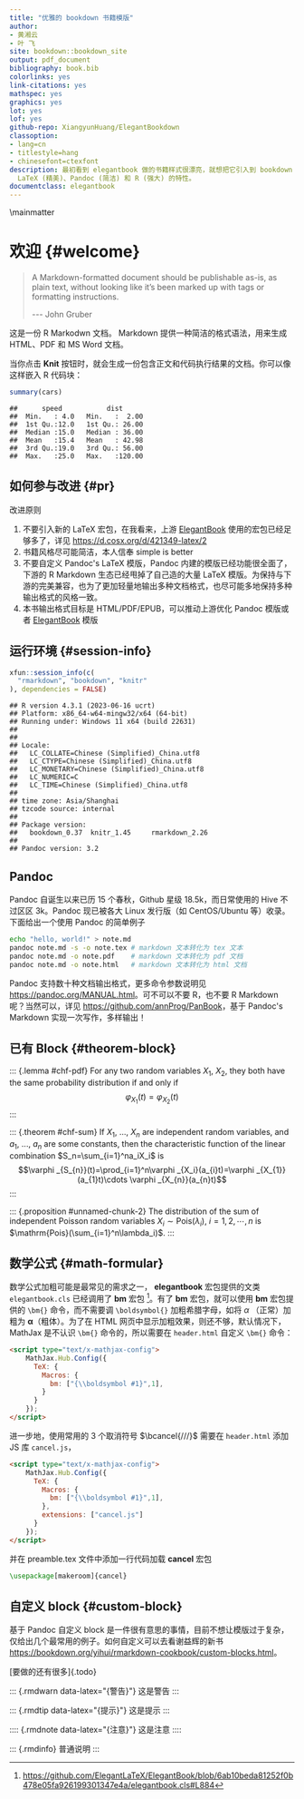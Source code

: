 ```yaml
--- 
title: "优雅的 bookdown 书籍模版"
author:
- 黄湘云
- 叶 飞
site: bookdown::bookdown_site
output: pdf_document
bibliography: book.bib
colorlinks: yes
link-citations: yes
mathspec: yes
graphics: yes
lot: yes
lof: yes
github-repo: XiangyunHuang/ElegantBookdown
classoption:
- lang=cn
- titlestyle=hang
- chinesefont=ctexfont
description: 最初看到 elegantbook 做的书籍样式很漂亮，就想把它引入到 bookdown 中，遂定制了此模版。在此基础上，做了迁移和扩展的工作，融合了
  LaTeX (精美)、Pandoc (简洁) 和 R (强大) 的特性。
documentclass: elegantbook
---
```


\mainmatter

# 欢迎 {#welcome}

> A Markdown-formatted document should be publishable as-is, as plain text, without looking like it’s been marked up with tags or formatting instructions.  
> 
> --- John Gruber

这是一份 R Markodwn 文档。 Markdown 提供一种简洁的格式语法，用来生成 HTML、PDF 和 MS Word 文档。

当你点击 **Knit** 按钮时，就会生成一份包含正文和代码执行结果的文档。你可以像这样嵌入 R 代码块：


```r
summary(cars)
```

```
##      speed           dist       
##  Min.   : 4.0   Min.   :  2.00  
##  1st Qu.:12.0   1st Qu.: 26.00  
##  Median :15.0   Median : 36.00  
##  Mean   :15.4   Mean   : 42.98  
##  3rd Qu.:19.0   3rd Qu.: 56.00  
##  Max.   :25.0   Max.   :120.00
```



## 如何参与改进 {#pr}

改进原则

1. 不要引入新的 LaTeX 宏包，在我看来，上游 [ElegantBook](https://github.com/ElegantLaTeX/ElegantBook) 使用的宏包已经足够多了，详见 <https://d.cosx.org/d/421349-latex/2>
2. 书籍风格尽可能简洁，本人信奉 simple is better
3. 不要自定义 Pandoc's LaTeX 模版，Pandoc 内建的模版已经功能很全面了，下游的 R Markdown 生态已经甩掉了自己造的大量 LaTeX 模版。为保持与下游的完美兼容，也为了更加轻量地输出多种文档格式，也尽可能多地保持多种输出格式的风格一致。
4. 本书输出格式目标是 HTML/PDF/EPUB，可以推动上游优化 Pandoc 模版或者 [ElegantBook](https://github.com/ElegantLaTeX/ElegantBook) 模版



## 运行环境 {#session-info}


```r
xfun::session_info(c(
  "rmarkdown", "bookdown", "knitr"
), dependencies = FALSE)
```

```
## R version 4.3.1 (2023-06-16 ucrt)
## Platform: x86_64-w64-mingw32/x64 (64-bit)
## Running under: Windows 11 x64 (build 22631)
## 
## 
## Locale:
##   LC_COLLATE=Chinese (Simplified)_China.utf8 
##   LC_CTYPE=Chinese (Simplified)_China.utf8   
##   LC_MONETARY=Chinese (Simplified)_China.utf8
##   LC_NUMERIC=C                               
##   LC_TIME=Chinese (Simplified)_China.utf8    
## 
## time zone: Asia/Shanghai
## tzcode source: internal
## 
## Package version:
##   bookdown_0.37  knitr_1.45     rmarkdown_2.26
## 
## Pandoc version: 3.2
```


## Pandoc 

Pandoc 自诞生以来已历 15 个春秋，Github 星级 18.5k，而日常使用的 Hive 不过区区 3k。Pandoc 现已被各大 Linux 发行版（如 CentOS/Ubuntu 等）收录。下面给出一个使用 Pandoc 的简单例子

```bash
echo "hello, world!" > note.md
pandoc note.md -s -o note.tex # markdown 文本转化为 tex 文本
pandoc note.md -o note.pdf    # markdown 文本转化为 pdf 文档
pandoc note.md -o note.html   # markdown 文本转化为 html 文档
```

Pandoc 支持数十种文档输出格式，更多命令参数说明见 <https://pandoc.org/MANUAL.html>。可不可以不要 R，也不要 R Markdown 呢？当然可以，详见 <https://github.com/annProg/PanBook>，基于 Pandoc's Markdown 实现一次写作，多样输出！

## 已有 Block {#theorem-block}

::: {.lemma #chf-pdf}
For any two random variables $X_1$, $X_2$, they both have the same probability distribution if and only if
$$\varphi _{X_1}(t)=\varphi _{X_2}(t)$$
:::

::: {.theorem #chf-sum}
If $X_1$, ..., $X_n$ are independent random variables, and $a_1$, ..., $a_n$ are some constants, then the characteristic function of the linear combination $S_n=\sum_{i=1}^na_iX_i$ is
$$\varphi _{S_{n}}(t)=\prod_{i=1}^n\varphi _{X_i}(a_{i}t)=\varphi _{X_{1}}(a_{1}t)\cdots \varphi _{X_{n}}(a_{n}t)$$
:::

::: {.proposition #unnamed-chunk-2}
The distribution of the sum of independent Poisson random variables $X_i \sim \mathrm{Pois}(\lambda_i),\: i=1,2,\cdots,n$ is $\mathrm{Pois}(\sum_{i=1}^n\lambda_i)$.
:::



## 数学公式 {#math-formular}

[^load-bm]: <https://github.com/ElegantLaTeX/ElegantBook/blob/6ab10beda81252f0b478e05fa926199301347e4a/elegantbook.cls#L884>

数学公式加粗可能是最常见的需求之一， **elegantbook** 宏包提供的文类 `elegantbook.cls` 已经调用了 **bm** 宏包 [^load-bm]。有了 **bm** 宏包，就可以使用 **bm** 宏包提供的 `\bm{}` 命令，而不需要调 `\boldsymbol{}` 加粗希腊字母，如将  $\alpha$ （正常）加粗为 $\bm{\alpha}$（粗体）。为了在 HTML 网页中显示加粗效果，则还不够，默认情况下， MathJax 是不认识 `\bm{}` 命令的，所以需要在 `header.html` 自定义 `\bm{}` 命令：

```html
<script type="text/x-mathjax-config">
    MathJax.Hub.Config({
      TeX: {
        Macros: {
          bm: ["{\\boldsymbol #1}",1],
        }
      }
    });
</script>
```

进一步地，使用常用的 3 个取消符号 $\bcancel{///}$ 需要在 `header.html` 添加 JS 库 `cancel.js`，

```html
<script type="text/x-mathjax-config">
    MathJax.Hub.Config({
      TeX: {
        Macros: {
          bm: ["{\\boldsymbol #1}",1],
        },
        extensions: ["cancel.js"]
      }
    });
</script>
```

并在 preamble.tex 文件中添加一行代码加载 **cancel** 宏包

```latex
\usepackage[makeroom]{cancel}
```

## 自定义 block {#custom-block}

基于 Pandoc 自定义 block 是一件很有意思的事情，目前不想让模版过于复杂，仅给出几个最常用的例子。如何自定义可以去看谢益辉的新书 <https://bookdown.org/yihui/rmarkdown-cookbook/custom-blocks.html>。

[要做的还有很多]{.todo}

::: {.rmdwarn data-latex="{警告}"}
这是警告
:::

::: {.rmdtip data-latex="{提示}"}
这是提示
:::

:::: {.rmdnote data-latex="{注意}"}
这是注意
::::

::: {.rmdinfo}
普通说明
:::

